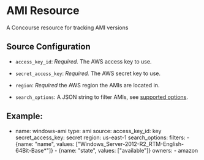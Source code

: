 # AMI Resource

A Concourse resource for tracking AMI versions

## Source Configuration

* `access_key_id`: *Required.* The AWS access key to use.

* `secret_access_key`: *Required.* The AWS secret key to use.

* `region`: *Required* the AWS region the AMIs are located in.

* `search_options`: A JSON string to filter AMIs, see [supported options](http://docs.aws.amazon.com/sdkforruby/api/Aws/EC2/Client.html#describe_images-instance_method).

## Example:

- name: windows-ami
  type: ami
  source:
    access_key_id: key
    secret_access_key: secret
    region: us-east-1
    search_options:
      filters:
        - {name: "name", values: ["Windows_Server-2012-R2_RTM-English-64Bit-Base*"]}
        - {name: "state", values: ["available"]}
      owners:
        - amazon
